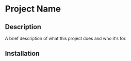 
# Project Name

## Description
A brief description of what this project does and who it's for.

## Installation
